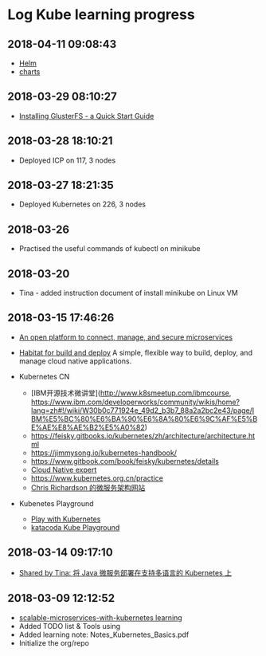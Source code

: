 # Log Kube learning progress

## 2018-04-11 09:08:43

* [Helm](https://github.com/kubernetes/helm)
* [charts](https://github.com/kubernetes/helm/blob/master/docs/charts.md)

## 2018-03-29 08:10:27

* [Installing GlusterFS - a Quick Start Guide](https://docs.gluster.org/en/latest/Quick-Start-Guide/Quickstart/)

## 2018-03-28 18:10:21

* Deployed ICP on 117, 3 nodes

## 2018-03-27 18:21:35

* Deployed Kubernetes on 226, 3 nodes

## 2018-03-26

* Practised the useful commands of kubectl on minikube

## 2018-03-20

* Tina - added instruction document of install minikube on Linux VM

## 2018-03-15 17:46:26

* [An open platform to connect, manage, and secure microservices](https://istio.io/)
* [Habitat for build and deploy](https://www.habitat.sh/)
  A simple, flexible way to build, deploy, and manage cloud native applications.

* Kubernetes CN
  * [IBM开源技术微讲堂](http://www.k8smeetup.com/ibmcourse, https://www.ibm.com/developerworks/community/wikis/home?lang=zh#!/wiki/W30b0c771924e_49d2_b3b7_88a2a2bc2e43/page/IBM%E5%BC%80%E6%BA%90%E6%8A%80%E6%9C%AF%E5%BE%AE%E8%AE%B2%E5%A0%82)
  * https://feisky.gitbooks.io/kubernetes/zh/architecture/architecture.html
  * https://jimmysong.io/kubernetes-handbook/
  * https://www.gitbook.com/book/feisky/kubernetes/details
  * [Cloud Native expert](https://feisky.xyz/)
  * https://www.kubernetes.org.cn/practice
  * [Chris Richardson 的微服务架构网站](http://microservices.io/patterns/cn/index.html)

* Kubenetes Playground
  * [Play with Kubernetes](https://labs.play-with-k8s.com/)
  * [katacoda Kube Playground](https://www.katacoda.com/courses/kubernetes/playground)

## 2018-03-14 09:17:10

* [Shared by Tina: 将 Java 微服务部署在支持多语言的 Kubernetes 上](https://developer.ibm.com/cn/journey/deploy-java-microservices-on-kubernetes-with-polyglot-support/?cm_mmc=dwchina-_-homepage-_-dev-_-news)

## 2018-03-09 12:12:52

* [scalable-microservices-with-kubernetes learning](https://www.udacity.com/course/scalable-microservices-with-kubernetes--ud615)
* Added TODO list & Tools using
* Added learning note: Notes_Kubernetes_Basics.pdf
* Initialize the org/repo
